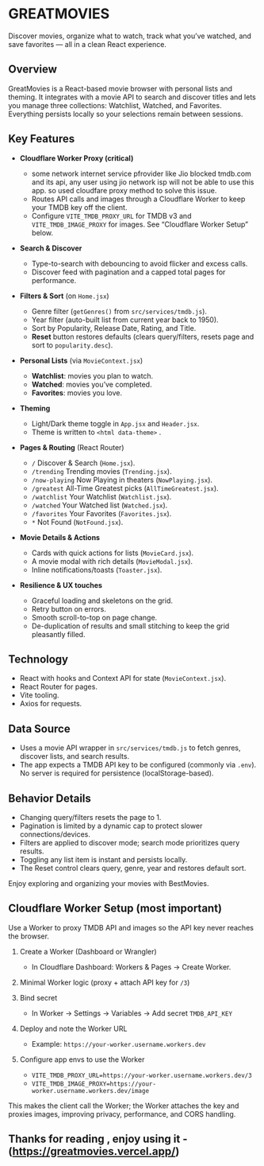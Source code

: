 # GREATMOVIES

Discover movies, organize what to watch, track what you’ve watched, and save favorites — all in a clean React experience.

## Overview

GreatMovies is a React-based movie browser with personal lists and theming. It integrates with a movie API to search and discover titles and lets you manage three collections: Watchlist, Watched, and Favorites. Everything persists locally so your selections remain between sessions.

## Key Features

- **Cloudflare Worker Proxy (critical)**
  - some network internet service pfrovider like Jio blocked tmdb.com and its api, any user using jio network isp will not be able to use this app. so used cloudfare proxy method to solve this issue.
  - Routes API calls and images through a Cloudflare Worker to keep your TMDB key off the client.
  - Configure `VITE_TMDB_PROXY_URL` for TMDB v3 and `VITE_TMDB_IMAGE_PROXY` for images. See “Cloudflare Worker Setup” below.

- **Search & Discover**
  - Type-to-search with debouncing to avoid flicker and excess calls.
  - Discover feed with pagination and a capped total pages for performance.

- **Filters & Sort** (on `Home.jsx`)
  - Genre filter (`getGenres()` from `src/services/tmdb.js`).
  - Year filter (auto-built list from current year back to 1950).
  - Sort by Popularity, Release Date, Rating, and Title.
  - **Reset** button restores defaults (clears query/filters, resets page and sort to `popularity.desc`).

- **Personal Lists** (via `MovieContext.jsx`)
  - **Watchlist**: movies you plan to watch.
  - **Watched**: movies you’ve completed.
  - **Favorites**: movies you love.

- **Theming**
  - Light/Dark theme toggle in `App.jsx` and `Header.jsx`.
  - Theme is written to `<html data-theme>` .

- **Pages & Routing** (React Router)
  - `/` Discover & Search (`Home.jsx`).
  - `/trending` Trending movies (`Trending.jsx`).
  - `/now-playing` Now Playing in theaters (`NowPlaying.jsx`).
  - `/greatest` All-Time Greatest picks (`AllTimeGreatest.jsx`).
  - `/watchlist` Your Watchlist (`Watchlist.jsx`).
  - `/watched` Your Watched list (`Watched.jsx`).
  - `/favorites` Your Favorites (`Favorites.jsx`).
  - `*` Not Found (`NotFound.jsx`).

- **Movie Details & Actions**
  - Cards with quick actions for lists (`MovieCard.jsx`).
  - A movie modal with rich details (`MovieModal.jsx`).
  - Inline notifications/toasts (`Toaster.jsx`).

- **Resilience & UX touches**
  - Graceful loading and skeletons on the grid.
  - Retry button on errors.
  - Smooth scroll-to-top on page change.
  - De-duplication of results and small stitching to keep the grid pleasantly filled.

## Technology

- React with hooks and Context API for state (`MovieContext.jsx`).
- React Router for pages.
- Vite tooling.
- Axios for requests.

## Data Source

- Uses a movie API wrapper in `src/services/tmdb.js` to fetch genres, discover lists, and search results.
- The app expects a TMDB API key to be configured (commonly via `.env`). No server is required for persistence (localStorage-based).

## Behavior Details

- Changing query/filters resets the page to 1.
- Pagination is limited by a dynamic cap to protect slower connections/devices.
- Filters are applied to discover mode; search mode prioritizes query results.
- Toggling any list item is instant and persists locally.
- The Reset control clears query, genre, year and restores default sort.


Enjoy exploring and organizing your movies with BestMovies.

## Cloudflare Worker Setup (most important)

Use a Worker to proxy TMDB API and images so the API key never reaches the browser.

1) Create a Worker (Dashboard or Wrangler)
   - In Cloudflare Dashboard: Workers & Pages → Create Worker.

2) Minimal Worker logic (proxy + attach API key for `/3`)

3) Bind secret
   - In Worker → Settings → Variables → Add secret `TMDB_API_KEY` 

4) Deploy and note the Worker URL
   - Example: `https://your-worker.username.workers.dev`

5) Configure app envs to use the Worker
   - `VITE_TMDB_PROXY_URL=https://your-worker.username.workers.dev/3`
   - `VITE_TMDB_IMAGE_PROXY=https://your-worker.username.workers.dev/image`

This makes the client call the Worker; the Worker attaches the key and proxies images, improving privacy, performance, and CORS handling.

## Thanks for reading , enjoy using it - (https://greatmovies.vercel.app/)